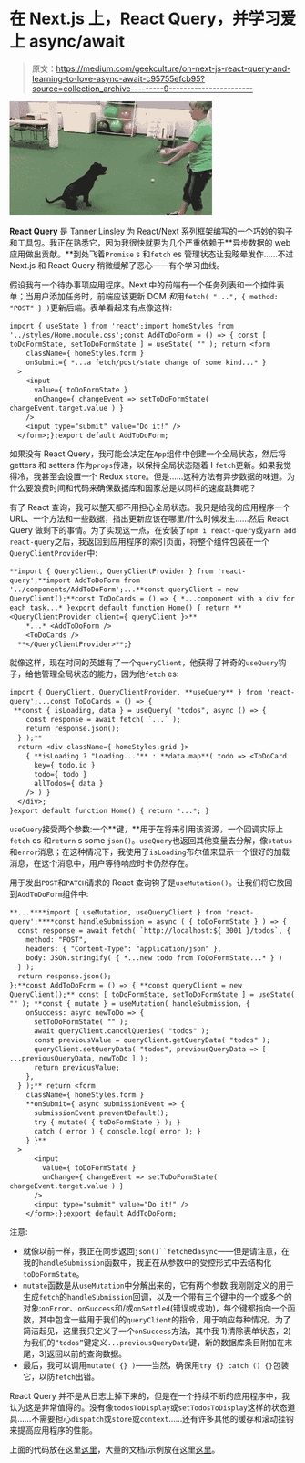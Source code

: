 # 在 Next.js 上，React Query，并学习爱上 async/await

> 原文：<https://medium.com/geekculture/on-next-js-react-query-and-learning-to-love-async-await-c95755efcb95?source=collection_archive---------9----------------------->

![](img/2e4285e2a3203f3501beb1a497e82db2.png)

**React Query** 是 Tanner Linsley 为 React/Next 系列框架编写的一个巧妙的钩子和工具包。我正在熟悉它，因为我很快就要为几个严重依赖于**异步数据的 web 应用做出贡献。**到处飞着`Promise` s 和`fetch` es 管理状态让我眩晕发作……不过 Next.js 和 React Query 稍微缓解了恶心——有个学习曲线。

假设我有一个待办事项应用程序。Next 中的前端有一个任务列表和一个控件表单；当用户添加任务时，前端应该更新 DOM *和*用`fetch( "...", { method: "POST" } )`更新后端。表单看起来有点像这样:

```
import { useState } from 'react';import homeStyles from '../styles/Home.module.css';const AddToDoForm = () => { const [ toDoFormState, setToDoFormState ] = useState( "" ); return <form
    className={ homeStyles.form }
    onSubmit={ *...a fetch/post/state change of some kind...* }
  >
    <input
      value={ toDoFormState }
      onChange={ changeEvent => setToDoFormState( changeEvent.target.value ) }
    />
    <input type="submit" value="Do it!" />
  </form>;};export default AddToDoForm;
```

如果没有 React Query，我可能会决定在`App`组件中创建一个全局状态，然后将 getters 和 setters 作为`props`传递，以保持全局状态随着 I `fetch`更新。如果我觉得冷，我甚至会设置一个 Redux `store`。但是……这种方法有异步数据的味道。为什么要浪费时间和代码来确保数据库和国家总是以同样的速度跳舞呢？

有了 React 查询，我可以整天都不用担心全局状态。我只是给我的应用程序一个 URL、一个方法和一些数据，指出更新应该在哪里/什么时候发生……然后 React Query 做剩下的事情。为了实现这一点，在安装了`npm i react-query`或`yarn add react-query`之后，我返回到应用程序的索引页面，将整个组件包装在一个`QueryClientProvider`中:

```
**import { QueryClient, QueryClientProvider } from 'react-query';**import AddToDoForm from '../components/AddToDoForm';...**const queryClient = new QueryClient();**const ToDoCards = () => { *...component with a div for each task...* }export default function Home() { return **<QueryClientProvider client={ queryClient }>**
    *...* <AddToDoForm />
    <ToDoCards />
  **</QueryClientProvider>**;}
```

就像这样，现在时间的英雄有了一个`queryClient`，他获得了神奇的`useQuery`钩子，给他管理全局状态的能力，因为他`fetch` es:

```
import { QueryClient, QueryClientProvider, **useQuery** } from 'react-query';...const ToDoCards = () => {
 **const { isLoading, data } = useQuery( "todos", async () => {
    const response = await fetch( `...` );
    return response.json();
  } );**
  return <div className={ homeStyles.grid }>
    { **isLoading ? "Loading..."** : **data.map**( todo => <ToDoCard
      key={ todo.id }
      todo={ todo }
      allTodos={ data }
    /> ) }
  </div>;
}export default function Home() { return *...*; }
```

`useQuery`接受两个参数:一个**键，**用于在将来引用该资源，一个回调实际上`fetch` es 和`return` s some `json()`。`useQuery`也返回其他变量去分解，像`status`和`error`消息；在这种情况下，我使用了`isLoading`布尔值来显示一个很好的加载消息，在这个消息中，用户等待响应时卡仍然存在。

用于发出`POST`和`PATCH`请求的 React 查询钩子是`useMutation()`。让我们将它放回到`AddToDoForm`组件中:

```
**...****import { useMutation, useQueryClient } from 'react-query';****const handleSubmission = async ( { toDoFormState } ) => {
  const response = await fetch( `http://localhost:${ 3001 }/todos`, {
    method: "POST",
    headers: { "Content-Type": "application/json" },
    body: JSON.stringify( { *...new todo from ToDoFormState...* } )
  } );
  return response.json();
};**const AddToDoForm = () => { **const queryClient = new QueryClient();** const [ toDoFormState, setToDoFormState ] = useState( "" ); **const { mutate } = useMutation( handleSubmission, {
    onSuccess: async newToDo => {
      setToDoFormState( "" );
      await queryClient.cancelQueries( "todos" );
      const previousValue = queryClient.getQueryData( "todos" );
      queryClient.setQueryData( "todos", previousQueryData => [ ...previousQueryData, newToDo ] );
      return previousValue;
    },
  } );** return <form
    className={ homeStyles.form }
    **onSubmit={ async submissionEvent => {
      submissionEvent.preventDefault();
      try { mutate( { toDoFormState } ); }
      catch ( error ) { console.log( error ); }
    } }**
  >
      <input
        value={ toDoFormState }
        onChange={ changeEvent => setToDoFormState( changeEvent.target.value ) }
      />
      <input type="submit" value="Do it!" />
    </form>;};export default AddToDoForm;
```

注意:

*   就像以前一样，我正在同步返回`json()``fetch`ed`async`——但是请注意，在我的`handleSubmission`函数中，我正在从参数中的受控形式中去结构化`toDoFormState`。
*   `mutate`函数是从`useMutation`中分解出来的，它有两个参数:我刚刚定义的用于生成`fetch`的`handleSubmission`回调，以及一个带有三个键中的一个或多个的对象:`onError`、`onSuccess`和/或`onSettled`(错误或成功)，每个键都指向一个函数，其中包含一些用于我们的`queryClient`的指令，用于响应每种情况。为了简洁起见，这里我只定义了一个`onSuccess`方法，其中我 1)清除表单状态，2)为我们的`“todos”`键定义`...previousQueryData`键，新的数据库条目附加在末尾，3)返回以前的查询数据。
*   最后，我可以调用`mutate( {} )`——当然，确保用`try {} catch () {}`包装它，以防`fetch`出错。

React Query 并不是从日志上掉下来的，但是在一个持续不断的应用程序中，我认为这是非常值得的。没有像`todosToDisplay`或`setTodosToDisplay`这样的状态道具……不需要担心`dispatch`或`store`或`context`……还有许多其他的缓存和滚动挂钩来提高应用程序的性能。

上面的代码放在这里[这里](https://github.com/josh-frank/youcandoit-front)，大量的文档/示例放在这里[这里](https://react-query.tanstack.com/overview)。